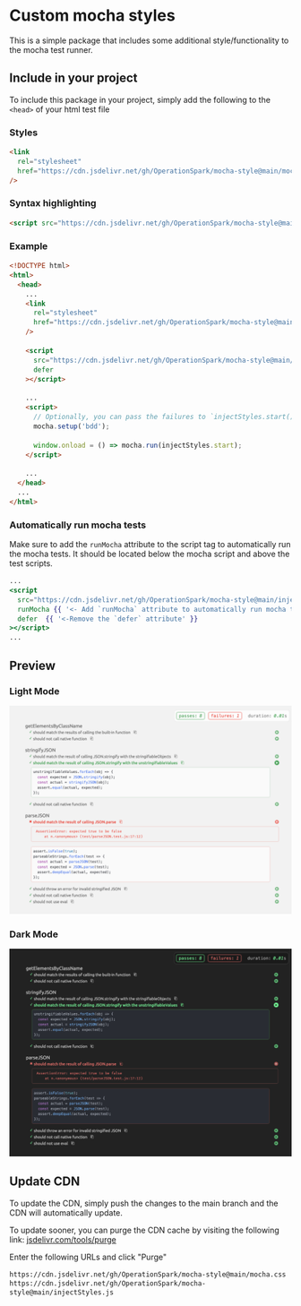 # Custom mocha styles

This is a simple package that includes some additional style/functionality to the mocha test runner.

## Include in your project

To include this package in your project, simply add the following to the `<head>` of your html test file

### Styles

```html
<link
  rel="stylesheet"
  href="https://cdn.jsdelivr.net/gh/OperationSpark/mocha-style@main/mocha.css"
/>
```

### Syntax highlighting

```html
<script src="https://cdn.jsdelivr.net/gh/OperationSpark/mocha-style@main/injectStyles.js"></script>
```

### Example

```html
<!DOCTYPE html>
<html>
  <head>
    ...
    <link
      rel="stylesheet"
      href="https://cdn.jsdelivr.net/gh/OperationSpark/mocha-style@main/mocha.css"
    />

    <script
      src="https://cdn.jsdelivr.net/gh/OperationSpark/mocha-style@main/injectStyles.js"
      defer
    ></script>

    ...
    <script>
      // Optionally, you can pass the failures to `injectStyles.start()` to trigger a cleanup
      mocha.setup('bdd');

      window.onload = () => mocha.run(injectStyles.start);
    </script>

    ...
  </head>
  ...
</html>
```

### Automatically run mocha tests

Make sure to add the `runMocha` attribute to the script tag to automatically run the mocha tests. It should be located below the mocha script and above the test scripts.

```hbs
...
<script
  src="https://cdn.jsdelivr.net/gh/OperationSpark/mocha-style@main/injectStyles.js"
  runMocha {{ '<- Add `runMocha` attribute to automatically run mocha tests' }}
  defer  {{ '<-Remove the `defer` attribute' }}
></script>
...
```

## Preview

### Light Mode

![Preview Light Mode](img/light-mode-preview.png)

### Dark Mode

![Preview Light Mode](img/dark-mode-preview.png)

## Update CDN

To update the CDN, simply push the changes to the main branch and the CDN will automatically update.

To update sooner, you can purge the CDN cache by visiting the following link: [jsdelivr.com/tools/purge](https://www.jsdelivr.com/tools/purge)

Enter the following URLs and click "Purge"

```
https://cdn.jsdelivr.net/gh/OperationSpark/mocha-style@main/mocha.css
https://cdn.jsdelivr.net/gh/OperationSpark/mocha-style@main/injectStyles.js
```
